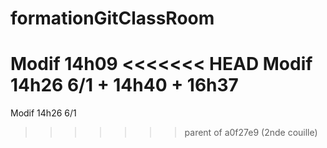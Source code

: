 # formationGitClassRoom
Modif 14h09
<<<<<<< HEAD
Modif 14h26 6/1 + 14h40 + 16h37
=======
Modif 14h26 6/1
>>>>>>> parent of a0f27e9 (2nde couille)
